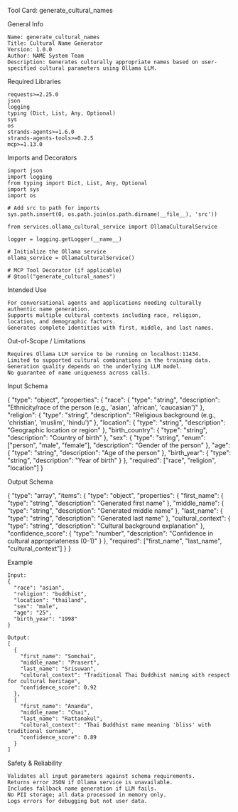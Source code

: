 Tool Card: generate_cultural_names

General Info

    Name: generate_cultural_names
    Title: Cultural Name Generator
    Version: 1.0.0
    Author: NAME System Team
    Description: Generates culturally appropriate names based on user-specified cultural parameters using Ollama LLM.

Required Libraries

    requests>=2.25.0
    json
    logging
    typing (Dict, List, Any, Optional)
    sys
    os
    strands-agents>=1.6.0
    strands-agents-tools>=0.2.5
    mcp>=1.13.0

Imports and Decorators

    import json
    import logging
    from typing import Dict, List, Any, Optional
    import sys
    import os

    # Add src to path for imports
    sys.path.insert(0, os.path.join(os.path.dirname(__file__), 'src'))

    from services.ollama_cultural_service import OllamaCulturalService

    logger = logging.getLogger(__name__)

    # Initialize the Ollama service
    ollama_service = OllamaCulturalService()

    # MCP Tool Decorator (if applicable)
    # @tool("generate_cultural_names")

Intended Use

    For conversational agents and applications needing culturally authentic name generation.
    Supports multiple cultural contexts including race, religion, location, and demographic factors.
    Generates complete identities with first, middle, and last names.

Out-of-Scope / Limitations

    Requires Ollama LLM service to be running on localhost:11434.
    Limited to supported cultural combinations in the training data.
    Generation quality depends on the underlying LLM model.
    No guarantee of name uniqueness across calls.

Input Schema

{
  "type": "object",
  "properties": {
    "race": {
      "type": "string",
      "description": "Ethnicity/race of the person (e.g., 'asian', 'african', 'caucasian')"
    },
    "religion": {
      "type": "string", 
      "description": "Religious background (e.g., 'christian', 'muslim', 'hindu')"
    },
    "location": {
      "type": "string",
      "description": "Geographic location or region"
    },
    "birth_country": {
      "type": "string",
      "description": "Country of birth"
    },
    "sex": {
      "type": "string",
      "enum": ["person", "male", "female"],
      "description": "Gender of the person"
    },
    "age": {
      "type": "string",
      "description": "Age of the person"
    },
    "birth_year": {
      "type": "string", 
      "description": "Year of birth"
    }
  },
  "required": ["race", "religion", "location"]
}

Output Schema

{
  "type": "array",
  "items": {
    "type": "object",
    "properties": {
      "first_name": {
        "type": "string",
        "description": "Generated first name"
      },
      "middle_name": {
        "type": "string", 
        "description": "Generated middle name"
      },
      "last_name": {
        "type": "string",
        "description": "Generated last name"
      },
      "cultural_context": {
        "type": "string",
        "description": "Cultural background explanation"
      },
      "confidence_score": {
        "type": "number",
        "description": "Confidence in cultural appropriateness (0-1)"
      }
    },
    "required": ["first_name", "last_name", "cultural_context"]
  }
}

Example

    Input:
    {
      "race": "asian",
      "religion": "buddhist", 
      "location": "thailand",
      "sex": "male",
      "age": "25",
      "birth_year": "1998"
    }
    
    Output:
    [
      {
        "first_name": "Somchai",
        "middle_name": "Prasert",
        "last_name": "Srisuwan",
        "cultural_context": "Traditional Thai Buddhist naming with respect for cultural heritage",
        "confidence_score": 0.92
      },
      {
        "first_name": "Ananda",
        "middle_name": "Chai",
        "last_name": "Rattanakul",
        "cultural_context": "Thai Buddhist name meaning 'bliss' with traditional surname",
        "confidence_score": 0.89
      }
    ]

Safety & Reliability

    Validates all input parameters against schema requirements.
    Returns error JSON if Ollama service is unavailable.
    Includes fallback name generation if LLM fails.
    No PII storage; all data processed in memory only.
    Logs errors for debugging but not user data.
